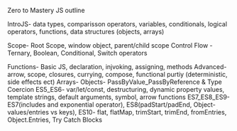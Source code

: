 Zero to Mastery JS outline

IntroJS- data types, comparisson operators, variables, conditionals, logical operators, functions, data structures (objects, arrays) 

Scope- Root Scope, window object, parent/child scope
Control Flow - Ternary, Boolean, Conditional, Switch operators

Functions- Basic JS, declaration, injvoking, assigning, methods
			Advanced- arrow, scope, closures, currying, compose, functional purtiy (deterministic, side effects ect)
Arrays-
Objects-
PassByValue_PassByReference & Type Coercion
ES5_ES6- var/let/const, destructuring, dynamic property values, template strings, default arguments, symbol, arrow functions
ES7_ES8_ES9- ES7(includes and exponential operator), ES8(padStart/padEnd, Object-values/entries vs keys), 
ES10- flat, flatMap, trimStart, trimEnd, fromEntries, Object.Entries, Try Catch Blocks